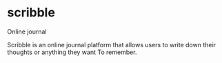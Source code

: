 # scribble
Online journal

Scribble is an online journal platform that allows users to write down their thoughts or anything they want To remember.

